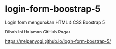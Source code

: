 # login-form-boostrap-5
Login form mengunakan HTML &amp; CSS Boostrap 5

Dibah Ini Halaman GitHub Pages

https://melpenyogi.github.io/login-form-boostrap-5/
